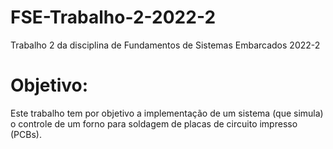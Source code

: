 # FSE-Trabalho-2-2022-2
Trabalho 2 da disciplina de Fundamentos de Sistemas Embarcados 2022-2
# Objetivo:
Este trabalho tem por objetivo a implementação de um sistema (que simula) o controle de um forno para soldagem de placas de circuito impresso (PCBs). 